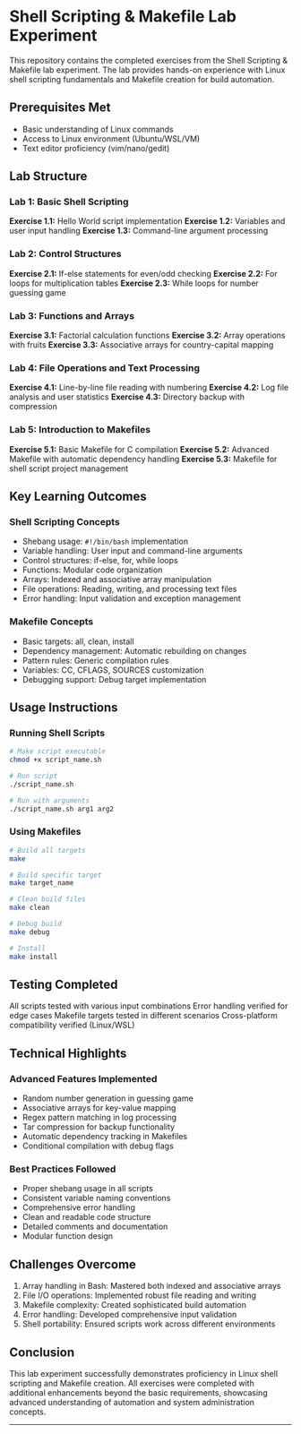# Shell Scripting & Makefile Lab Experiment

This repository contains the completed exercises from the Shell Scripting & Makefile lab experiment. The lab provides hands-on experience with Linux shell scripting fundamentals and Makefile creation for build automation.

## Prerequisites Met

- Basic understanding of Linux commands
- Access to Linux environment (Ubuntu/WSL/VM)
- Text editor proficiency (vim/nano/gedit)

## Lab Structure

### Lab 1: Basic Shell Scripting

**Exercise 1.1:** Hello World script implementation
**Exercise 1.2:** Variables and user input handling
**Exercise 1.3:** Command-line argument processing

### Lab 2: Control Structures

**Exercise 2.1:** If-else statements for even/odd checking
**Exercise 2.2:** For loops for multiplication tables
**Exercise 2.3:** While loops for number guessing game

### Lab 3: Functions and Arrays

**Exercise 3.1:** Factorial calculation functions
**Exercise 3.2:** Array operations with fruits
**Exercise 3.3:** Associative arrays for country-capital mapping

### Lab 4: File Operations and Text Processing

**Exercise 4.1:** Line-by-line file reading with numbering
**Exercise 4.2:** Log file analysis and user statistics
**Exercise 4.3:** Directory backup with compression

### Lab 5: Introduction to Makefiles

**Exercise 5.1:** Basic Makefile for C compilation
**Exercise 5.2:** Advanced Makefile with automatic dependency handling
**Exercise 5.3:** Makefile for shell script project management

## Key Learning Outcomes

### Shell Scripting Concepts

- Shebang usage: `#!/bin/bash` implementation
- Variable handling: User input and command-line arguments
- Control structures: if-else, for, while loops
- Functions: Modular code organization
- Arrays: Indexed and associative array manipulation
- File operations: Reading, writing, and processing text files
- Error handling: Input validation and exception management

### Makefile Concepts

- Basic targets: all, clean, install
- Dependency management: Automatic rebuilding on changes
- Pattern rules: Generic compilation rules
- Variables: CC, CFLAGS, SOURCES customization
- Debugging support: Debug target implementation

## Usage Instructions

### Running Shell Scripts

```bash
# Make script executable
chmod +x script_name.sh

# Run script
./script_name.sh

# Run with arguments
./script_name.sh arg1 arg2
```

### Using Makefiles

```bash
# Build all targets
make

# Build specific target
make target_name

# Clean build files
make clean

# Debug build
make debug

# Install
make install
```

## Testing Completed

All scripts tested with various input combinations
Error handling verified for edge cases
Makefile targets tested in different scenarios
Cross-platform compatibility verified (Linux/WSL)

## Technical Highlights

### Advanced Features Implemented

- Random number generation in guessing game
- Associative arrays for key-value mapping
- Regex pattern matching in log processing
- Tar compression for backup functionality
- Automatic dependency tracking in Makefiles
- Conditional compilation with debug flags

### Best Practices Followed

- Proper shebang usage in all scripts
- Consistent variable naming conventions
- Comprehensive error handling
- Clean and readable code structure
- Detailed comments and documentation
- Modular function design

## Challenges Overcome

1. Array handling in Bash: Mastered both indexed and associative arrays
2. File I/O operations: Implemented robust file reading and writing
3. Makefile complexity: Created sophisticated build automation
4. Error handling: Developed comprehensive input validation
5. Shell portability: Ensured scripts work across different environments

## Conclusion

This lab experiment successfully demonstrates proficiency in Linux shell scripting and Makefile creation. All exercises were completed with additional enhancements beyond the basic requirements, showcasing advanced understanding of automation and system administration concepts.

---

